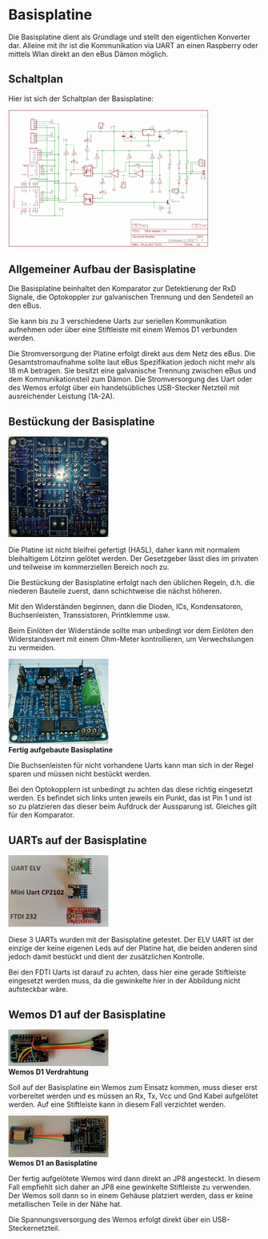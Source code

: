 # Basisplatine

Die Basisplatine dient als Grundlage und stellt den eigentlichen Konverter dar.
Alleine mit ihr ist die Kommunikation via UART an einen Raspberry oder mittels Wlan direkt an den eBus Dämon möglich.

## Schaltplan

Hier ist sich der Schaltplan der Basisplatine:

[<img src="base-circuit.png" width="400" alt="Circuitry" title="Schaltplan">](base-circuit.png)


## Allgemeiner Aufbau der Basisplatine

Die Basisplatine beinhaltet den Komparator zur Detektierung der RxD Signale, die Optokoppler zur galvanischen Trennung
und den Sendeteil an den eBus.

Sie kann bis zu 3 verschiedene Uarts zur seriellen Kommunikation aufnehmen oder über eine Stiftleiste mit einem Wemos D1
verbunden werden. 

Die Stromversorgung der Platine erfolgt direkt aus dem Netz des eBus. Die Gesamtstromaufnahme sollte laut eBus
Spezifikation jedoch nicht mehr als 18 mA betragen. Sie besitzt eine galvanische Trennung zwischen eBus und dem
Kommunikationsteil zum Dämon.
Die Stromversorgung des Uart oder des Wemos erfolgt über ein handelsübliches USB-Stecker Netzteil mit ausreichender
Leistung (1A-2A).


## Bestückung der Basisplatine

[<img src="base-assemble1.png" width="200" alt="Assembly" title="Bestückung">](base-assemble1.png)

Die Platine ist nicht bleifrei gefertigt (HASL), daher kann mit normalem bleihaltigem Lötzinn gelötet werden.
Der Gesetzgeber lässt dies im privaten und teilweise im kommerziellen Bereich noch zu.

Die Bestückung der Basisplatine erfolgt nach den üblichen Regeln, d.h. die niederen Bauteile zuerst, dann schichtweise
die nächst höheren.

Mit den Widerständen beginnen, dann die Dioden, ICs, Kondensatoren, Buchsenleisten, Transsistoren, Printklemme usw.

Beim Einlöten der Widerstände sollte man unbedingt vor dem Einlöten den Widerstandswert mit einem Ohm-Meter kontrollieren,
um Verwechslungen zu vermeiden.


[<img src="base-final.jpg" width="200" alt="Final" title="Fertig aufgebaute Basisplatine">](base-final.jpg)  
**Fertig aufgebaute Basisplatine**

Die Buchsenleisten für nicht vorhandene Uarts kann man sich in der Regel sparen und müssen nicht bestückt werden. 

Bei den Optokopplern ist unbedingt zu achten das diese richtig eingesetzt werden.
Es befindet sich links unten jeweils ein Punkt, das ist Pin 1 und ist so zu platzieren das dieser beim Aufdruck der
Aussparung ist. Gleiches gilt für den Komparator.


## UARTs auf der Basisplatine

[<img src="uarts.png" width="200" alt="UARTs" title="UARTs">](uarts.png)

Diese 3 UARTs wurden mit der Basisplatine getestet.
Der ELV UART ist der einzige der keine eigenen Leds auf der Platine hat, die beiden anderen sind jedoch damit bestückt
und dient der zusätzlichen Kontrolle.

Bei den FDTI Uarts ist darauf zu achten, dass hier eine gerade Stiftleiste eingesetzt werden muss, da die gewinkelte hier
in der Abbildung nicht aufsteckbar wäre.


## Wemos D1 auf der Basisplatine

[<img src="wemos-wiring.jpg" width="200" alt="Wemos D1 wiring" title="Wemos D1 Verdrahtung">](wemos-wiring.jpg)  
**Wemos D1 Verdrahtung**

Soll auf der Basisplatine ein Wemos zum Einsatz kommen, muss dieser erst vorbereitet werden und es müssen an Rx, Tx, Vcc
und Gnd Kabel aufgelötet werden.
Auf eine Stiftleiste kann in diesem Fall verzichtet werden.

[<img src="wemos-wired.png" width="200" alt="Wemos D1 wired" title="Wemos D1 an Basisplatine">](wemos-wired.png)  
**Wemos D1 an Basisplatine**

Der fertig aufgelötete Wemos wird dann direkt an JP8 angesteckt.
In diesem Fall empfiehlt sich daher an JP8 eine gewinkelte Stiftleiste zu verwenden.
Der Wemos soll dann so in einem Gehäuse platziert werden, dass er keine metallischen Teile in der Nähe hat.

Die Spannungsversorgung des Wemos erfolgt direkt über ein USB-Steckernetzteil.
